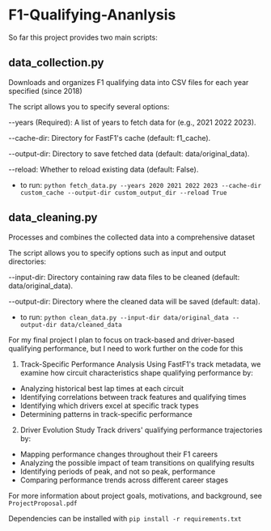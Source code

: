 # F1-Qualifying-Ananlysis


So far this project provides two main scripts:

## data_collection.py

Downloads and organizes F1 qualifying data into CSV files for each year specified (since 2018)

The script allows you to specify several options:

--years (Required): A list of years to fetch data for (e.g., 2021 2022 2023).

--cache-dir: Directory for FastF1's cache (default: f1_cache).

--output-dir: Directory to save fetched data (default: data/original_data).

--reload: Whether to reload existing data (default: False).

- to run: `python fetch_data.py --years 2020 2021 2022 2023 --cache-dir custom_cache --output-dir custom_output_dir --reload True` 

## data_cleaning.py

Processes and combines the collected data into a comprehensive dataset

The script allows you to specify options such as input and output directories:

--input-dir: Directory containing raw data files to be cleaned (default: data/original_data).

--output-dir: Directory where the cleaned data will be saved (default: data).

- to run: `python clean_data.py --input-dir data/original_data --output-dir data/cleaned_data`

For my final project I plan to focus on track-based and driver-based qualifying performance, but I need to work further on the code for this 

1. Track-Specific Performance Analysis
Using FastF1's track metadata, we examine how circuit characteristics shape qualifying performance by:

- Analyzing historical best lap times at each circuit
- Identifying correlations between track features and qualifying times
- Identifying which drivers excel at specific track types
- Determining patterns in track-specific performance

2. Driver Evolution Study
Track drivers' qualifying performance trajectories by:

- Mapping performance changes throughout their F1 careers
- Analyzing the possible impact of team transitions on qualifying results
- Identifying periods of peak, and not so peak, performance
- Comparing performance trends across different career stages

For more information about project goals, motivations, and background, see `ProjectProposal.pdf`

Dependencies can be installed with `pip install -r requirements.txt`
